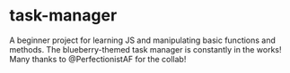 # task-manager
A beginner project for learning JS and manipulating basic functions and methods. The blueberry-themed task manager is constantly in the works!
Many thanks to @PerfectionistAF for the collab!

